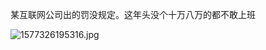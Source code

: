 某互联网公司出的罚没规定。这年头没个十万八万的都不敢上班

![1577326195316.jpg](https://i.loli.net/2019/12/26/QtRcXLBdAvo7bNE.jpg)